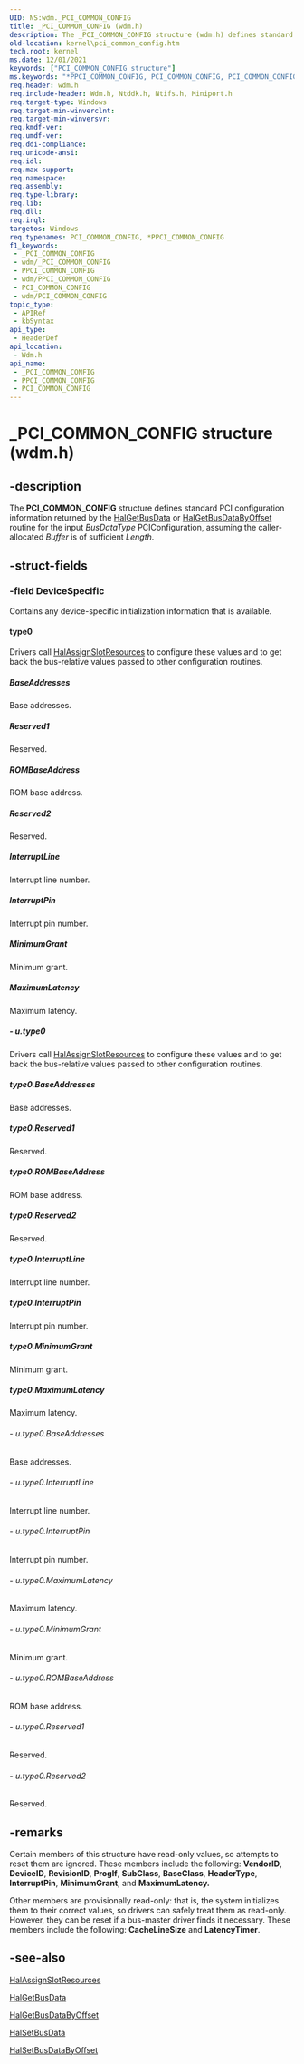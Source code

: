 ```yaml
---
UID: NS:wdm._PCI_COMMON_CONFIG
title: _PCI_COMMON_CONFIG (wdm.h)
description: The _PCI_COMMON_CONFIG structure (wdm.h) defines standard PCI configuration information.
old-location: kernel\pci_common_config.htm
tech.root: kernel
ms.date: 12/01/2021
keywords: ["PCI_COMMON_CONFIG structure"]
ms.keywords: "*PPCI_COMMON_CONFIG, PCI_COMMON_CONFIG, PCI_COMMON_CONFIG structure [Kernel-Mode Driver Architecture], PPCI_COMMON_CONFIG, PPCI_COMMON_CONFIG structure pointer [Kernel-Mode Driver Architecture], _PCI_COMMON_CONFIG, kernel.pci_common_config, kstruct_c_42f21057-e812-4a4d-96c5-f1177a03982b.xml, wdm/PCI_COMMON_CONFIG, wdm/PPCI_COMMON_CONFIG"
req.header: wdm.h
req.include-header: Wdm.h, Ntddk.h, Ntifs.h, Miniport.h
req.target-type: Windows
req.target-min-winverclnt: 
req.target-min-winversvr: 
req.kmdf-ver: 
req.umdf-ver: 
req.ddi-compliance: 
req.unicode-ansi: 
req.idl: 
req.max-support: 
req.namespace: 
req.assembly: 
req.type-library: 
req.lib: 
req.dll: 
req.irql: 
targetos: Windows
req.typenames: PCI_COMMON_CONFIG, *PPCI_COMMON_CONFIG
f1_keywords:
 - _PCI_COMMON_CONFIG
 - wdm/_PCI_COMMON_CONFIG
 - PPCI_COMMON_CONFIG
 - wdm/PPCI_COMMON_CONFIG
 - PCI_COMMON_CONFIG
 - wdm/PCI_COMMON_CONFIG
topic_type:
 - APIRef
 - kbSyntax
api_type:
 - HeaderDef
api_location:
 - Wdm.h
api_name:
 - _PCI_COMMON_CONFIG
 - PPCI_COMMON_CONFIG
 - PCI_COMMON_CONFIG
---
```


# _PCI_COMMON_CONFIG structure (wdm.h)

## -description

The **PCI_COMMON_CONFIG** structure defines standard PCI configuration information returned by the [HalGetBusData](/previous-versions/windows/hardware/drivers/ff546644(v=vs.85)) or [HalGetBusDataByOffset](/previous-versions/windows/hardware/drivers/ff546644(v=vs.85)) routine for the input *BusDataType* PCIConfiguration, assuming the caller-allocated *Buffer* is of sufficient *Length*.

## -struct-fields

### -field DeviceSpecific

Contains any device-specific initialization information that is available.


#### type0

Drivers call [HalAssignSlotResources](/previous-versions/windows/hardware/drivers/ff546644(v=vs.85)) to configure these values and to get back the bus-relative values passed to other configuration routines.

##### BaseAddresses

Base addresses.

##### Reserved1

Reserved.

##### ROMBaseAddress

ROM base address.

##### Reserved2

Reserved.

##### InterruptLine

Interrupt line number.

##### InterruptPin

Interrupt pin number.

##### MinimumGrant

Minimum grant.

##### MaximumLatency

Maximum latency.

##### - u.type0

Drivers call [HalAssignSlotResources](/previous-versions/windows/hardware/drivers/ff546644(v=vs.85)) to configure these values and to get back the bus-relative values passed to other configuration routines.

##### type0.BaseAddresses

Base addresses.

##### type0.Reserved1

Reserved.

##### type0.ROMBaseAddress

ROM base address.

##### type0.Reserved2

Reserved.

##### type0.InterruptLine

Interrupt line number.

##### type0.InterruptPin

Interrupt pin number.

##### type0.MinimumGrant

Minimum grant.

##### type0.MaximumLatency

Maximum latency.

###### - u.type0.BaseAddresses

Base addresses.

###### - u.type0.InterruptLine

Interrupt line number.

###### - u.type0.InterruptPin

Interrupt pin number.

###### - u.type0.MaximumLatency

Maximum latency.

###### - u.type0.MinimumGrant

Minimum grant.

###### - u.type0.ROMBaseAddress

ROM base address.

###### - u.type0.Reserved1

Reserved.

###### - u.type0.Reserved2

Reserved.

## -remarks

Certain members of this structure have read-only values, so attempts to reset them are ignored. These members include the following: **VendorID**, **DeviceID**, **RevisionID**, **ProgIf**, **SubClass**, **BaseClass**, **HeaderType**, **InterruptPin**, **MinimumGrant**, and **MaximumLatency.**

Other members are provisionally read-only: that is, the system initializes them to their correct values, so drivers can safely treat them as read-only. However, they can be reset if a bus-master driver finds it necessary. These members include the following: **CacheLineSize** and **LatencyTimer**.

## -see-also

[HalAssignSlotResources](/previous-versions/windows/hardware/drivers/ff546644(v=vs.85))

[HalGetBusData](/previous-versions/windows/hardware/drivers/ff546644(v=vs.85))

[HalGetBusDataByOffset](/previous-versions/windows/hardware/drivers/ff546644(v=vs.85))

[HalSetBusData](/previous-versions/windows/hardware/drivers/ff546644(v=vs.85))

[HalSetBusDataByOffset](/previous-versions/windows/hardware/drivers/ff546644(v=vs.85))
